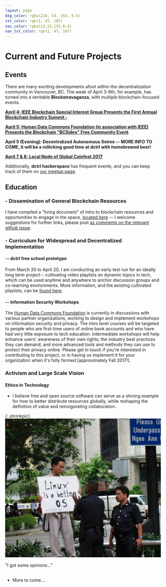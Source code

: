 ```yaml
---
layout: page
bkg_color: rgba(216, 54, 154, 0.5)
txt_color: rgb(1, 47, 107)
nav_color: rgba(23,23,255,0.4)
nav_txt_color: rgb(1, 47, 107)
---
```


# **Current and Future Projects**

## Events

There are many exciting developments afoot within the decentralization community in Vancouver, BC. The week of April 3-8th, for example, has turned into a veritable **Blockstravaganza**, with multiple blockchain-focused events.

**[April 4: IEEE Blockchain Special Interest Group Presents the First Annual Blockchain Industry Summit - ](http://blockchain.ieee.org/2017-blockchain-summit/)**

**[April 5: Human Data Commons Foundation (in association with IEEE) Presents the Blockchain "BCSides" Free Community Event](http://stuckincyber.space/2017/bcsides2017)**

**April 5 (Evening): Decentralized Autonomous Soiree -- MORE INFO TO COME, it will be a rollicking good time at dctrl with homebrewed beer!**

**[April 7 & 8: Local Node of Global Coinfest 2017](https://www.meetup.com/bitcoinvan/events/237974269/)**

Additionally, **dctrl hackerspace** has frequent events, and you can keep track of them on [our meetup page](https://www.meetup.com/dctrlvan/).

## Education

### - Dissemination of General Blockchain Resources

I have compiled a "living document" of intro to blockchain resources and opportunities to engage in the space, [located here](http://stuckincyber.space/2017/blockchain_resource_sheet_2017) -- I welcome suggestions for further links, please post [as comments on the relevant github issue](https://github.com/chiselinc/stuckincyberspace/issues/4).

### - Curriculum for Widespread and Decentralized Implementation

#### -- dctrl free school prototype

From March 20 to April 20, I am conducting an early test run for an ideally long term project-- cultivating video playlists on dynamic topics in tech, which can be used anytime and anywhere to anchor discussion groups and co-learning environments. More information, and the existing cultivated playlists, can be [found here](http://stuckincyber.space/2017/schule).

#### -- Information Security Workshops

The [Human Data Commons Foundation](http://www.humandatacommons.org) is currently in discussions with various partner organizations, working to design and implement workshops on information security and privacy. The intro level courses will be targeted to people who are first-time users of online bank accounts and who have had very little exposure to tech education. Intermediate workshops will help enhance users' awareness of their own rights, the industry best practices they can demand, and more advanced tools and methods they can use to protect their privacy online. Please get in touch if you're interested in contributing to this project, or in having us implement it for your organization when it's fully formed [approximately Fall 2017!].


### Activism and Large Scale Vision

#### Ethics in Technology

* I believe free and open source software can serve as a shining example for how to better distribute resources globally, while reshaping the definition of value and reinvigorating collaboration.


{:.shrinkpic}
![Unknown source; earliest instance on imageboards 2008](/images/linux_better.jpg)
  <figcaption>"I got some opinions..."</figcaption>
<br>

* More to come....

<!-- This is a collection of links to some of my past and present projects, as well as organizations I particularly admire, in the following rough categories.

[Academic](#academic)<br>
[Global Action](#action)<br>
[Copyright](#copyright)<br>
[Creative](#creative)<br>
[Decentralized Technology](#decenttech)

<h2 id='academic'> Academic </h2>

* Community Psychology principles/professors
* Critical theory, EGS, esp. Foucault
* MIT/Sandy Pentland research -- social physics

<h2 id='action'> Global Action </h2>

* Internet Society-- make vague reference to new chapter formation
* Intersection of global effort groups in contact (Complitkenya, conference orgs, Peace Geeks, IWB, etc)
* Ethical Ewaste Recycling

<!-- * Ground up development-- jugaad-- empowering communities to solve their own problems
* Agency - Access - Education -->
<!--
<h2 id='copyright'> Copyright </h2>

My personal statement on Copyright


If we have to use a "fenced in" centralized platform like Youtube we should at least exercise as much freedom as possible within it. The more people who consciously choose CC/free licenses, the greater the connections, sampling, collaborations, etc upon this platform will be. Please refuse the automatic "Youtube Standard License" when you upload your work; you can even set a Creative Commons license as the default for your account, within the Creator Studio settings. That way, you can set it and forget it.


* GNU GPL
* Creative Commons
* Point to resources like EFF and OpenMedia
 -->
<!-- * Resources for "backtracing" fair attribution -->
<!-- Track down those resources on fair music sharing-- Imogen Heap, Timothy Wisdom -->
<!--
<h2 id='creative'> Creative </h2> -->

<!-- * msGNU obv
* (retired) lady mastermind -->
<!--
* decentralized dance party
* call for participation: 2017 blockchain ep, all human voices

<h2 id='decenttech'> Decentralized Technology </h2>

* dctrl vancouver
* speaking on blockchain, availability for conferences
* d-web summit -->


<!-- * IEEE blockchain initiative?
* IPDB? -->


<!-- She hopes to maintain even a fraction of the integrity and determination demonstrated by Richard Stallman and the way he lives his life. She enthusiastically supports the work of the Electronic Frontier Foundation, the Internet Archive, and the Creative Commons organization. She tries to learn more everyday about the new revolution of decentralization, from blockchain technology to IPFS. -->
